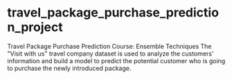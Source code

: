 # travel_package_purchase_prediction_project
Travel Package Purchase Prediction Course: Ensemble Techniques The "Visit with us" travel company dataset is used to analyze the customers' information and build a model to predict the potential customer who is going to purchase the newly introduced package.
